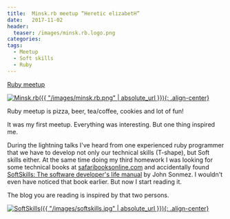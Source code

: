 ```yaml
---
title:  Minsk.rb meetup “Heretic elizabetH”
date:   2017-11-02
header:
  teaser: /images/minsk.rb.logo.png
categories:
tags:
  - Meetup
  - Soft skills
  - Ruby
---
```


[Ruby meetup][HH]

[![Minsk.rb]({{ "/images/minsk.rb.png" | absolute_url }}){: .align-center}][Minsk.rb]

Ruby meetup is pizza, beer, tea/coffee, cookies and lot of fun!

It was my first meetup. Everything was interesting. But one thing inspired me.

During the lightning talks I've heard from one experienced ruby programmer that we have to develop not only our technical skills (T-shape), but Soft skills either.
At the same time doing my third homework I was looking for some technical books at [safaribooksonline.com][Safaribooks] and accidentally found [SoftSkills: The software developer's life manual][SoftSkills] by John Sonmez.
I wouldn't even have noticed that book earlier. But now I start reading it.

The blog you are reading is inspired by that two persons.

[![SoftSkills]({{ "/images/softskills.jpg" | absolute_url }}){: .align-center}][SoftSkills]

[Minsk.rb]: https://www.facebook.com/minskruby/
[HH]: https://www.facebook.com/events/281660829008006/
[Safaribooks]: https://www.safaribooksonline.com
[SoftSkills]: https://www.safaribooksonline.com/library/view/soft-skills-the/9781617292392/
